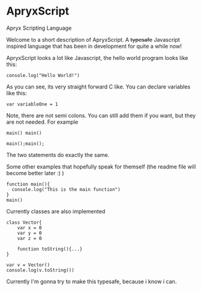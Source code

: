 # ApryxScript
Apryx Scripting Language

Welcome to a short description of ApryxScript. A ~~typesafe~~ Javascript inspired language that has been in development for quite a while now!

ApryxScript looks a lot like Javascript, the hello world program looks like this:
```
console.log("Hello World!")
```

As you can see, its very straight forward C like. You can declare variables like this:
```
var variableOne = 1
```

Note, there are not semi colons. You can still add them if you want, but they are not needed.
For example
```
main() main()

main();main();
```
The two statements do exactly the same.

Some other examples that hopefully speak for themself (the readme file will become better later :) )

```
function main(){
  console.log("This is the main function")
}
main()
```

Currently classes are also implemented
```
class Vector{
	var x = 0
	var y = 0
	var z = 0
	
	function toString(){...}
}

var v = Vector()
console.log(v.toString())

```


Currently I'm gonna try to make this typesafe, because i know i can.
